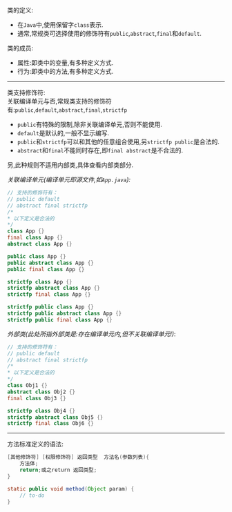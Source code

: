 类的定义:  
- 在`Java`中,使用保留字`class`表示.  
- 通常,常规类可选择使用的修饰符有`public`,`abstract`,`final`和`default`.  

类的成员:  
- 属性:即类中的变量,有多种定义方式.  
- 行为:即类中的方法,有多种定义方式.  

---

类支持修饰符:  
关联编译单元与否,常规类支持的修饰符有:`public`,`default`,`abstract`,`final`,`strictfp`  
- `public`有特殊的限制,除非关联编译单元,否则不能使用.  
- `default`是默认的,一般不显示编写.  
- `public`和`strictfp`可以和其他的任意组合使用,另`strictfp public`是合法的.  
- `abstract`和`final`不能同时存在,即`final abstract`是不合法的.  

另,此种规则不适用内部类,具体查看内部类部分.  

_关联编译单元(编译单元即源文件,如`App.java`):_  
```java
// 支持的修饰符有：
// public default
// abstract final strictfp
/*
* 以下定义是合法的
*/
class App {}
final class App {}
abstract class App {}

public class App {}
public abstract class App {}
public final class App {}

strictfp class App {}
strictfp abstract class App {}
strictfp final class App {}

strictfp public class App {}
strictfp public abstract class App {}
strictfp public final class App {}
```  

_外部类(此处所指外部类是:存在编译单元内,但不关联编译单元!)_:  
```java
// 支持的修饰符有：
// public default
// abstract final strictfp
/*
* 以下定义是合法的
*/
class Obj1 {}
abstract class Obj2 {}
final class Obj3 {}

strictfp class Obj4 {}
strictfp abstract class Obj5 {}
strictfp final class Obj6 {}
```  

---

方法标准定义的语法:  
```java
[其他修饰符] [权限修饰符] 返回类型  方法名(参数列表){
    方法体;
    return;或之return 返回类型;
}
```  
```java
static public void method(Object param) {  
    // to-do  
}  
```  
